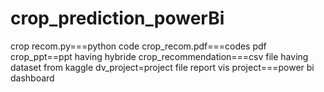 # crop_prediction_powerBi
crop recom.py===python code
crop_recom.pdf===codes pdf
crop_ppt==ppt having hybride
crop_recommendation===csv file having dataset from kaggle
dv_project=project file report
vis project===power bi dashboard
